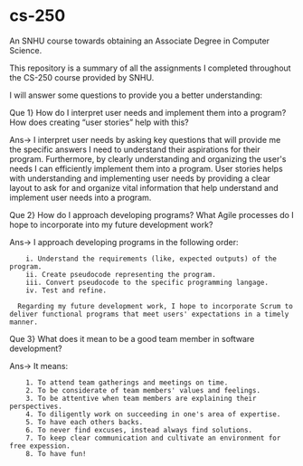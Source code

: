 # cs-250
An SNHU course towards obtaining an Associate Degree in Computer Science.

This repository is a summary of all the assignments I completed throughout the CS-250 course provided by SNHU.

I will answer some questions to provide you a better understanding:

Que 1} How do I interpret user needs and implement them into a program? How does creating “user stories” help with this?

Ans-> I interpret user needs by asking key questions that will provide me the specific answers I need to understand their aspirations for their program. Furthermore, by clearly understanding and organizing the user's needs I can efficiently implement them into a program. User stories helps with understanding and implementing user needs by providing a clear layout to ask for and organize vital information that help understand and implement user needs into a program.

Que 2} How do I approach developing programs? What Agile processes do I hope to incorporate into my future development work?

Ans-> I approach developing programs in the following order:

        i. Understand the requirements (like, expected outputs) of the program.
        ii. Create pseudocode representing the program.
        iii. Convert pseudocode to the specific programming langage.
        iv. Test and refine.
        
      Regarding my future development work, I hope to incorporate Scrum to deliver functional programs that meet users' expectations in a timely manner. 
      
Que 3} What does it mean to be a good team member in software development?

Ans-> It means:

        1. To attend team gatherings and meetings on time.
        2. To be considerate of team members' values and feelings.
        3. To be attentive when team members are explaining their perspectives.
        4. To diligently work on succeeding in one's area of expertise.
        5. To have each others backs.
        6. To never find excuses, instead always find solutions.
        7. To keep clear communication and cultivate an environment for free expession.
        8. To have fun!
